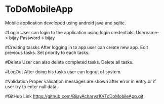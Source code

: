 # ToDoMobileApp
Mobile application developed using android java and sqlite.

#Login
User can login to the application using login credentials.
Username-> bijay
Password-> bijay

#Creating tassks
After logging in to app user can create new app.
Edit previous tasks.
Set priority to each tasks.

#Delete
User can also delete completed tasks.
Delete all tasks.

#LogOut
After doing his tasks user can logout of system.

#Validation
Proper validation messages are shown after error in entry or if user try to enter null data.

#GitHub Link
https://github.com/BijayAcharya10/ToDoMobileApp.git
